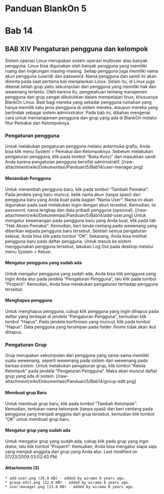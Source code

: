 # Panduan BlankOn 5
# Bab 14

## BAB XIV Pengaturan pengguna dan kelompok
Sistem operasi Linux merupakan sistem operasi multiuser atau banyak pengguna.
Linux bisa digunakan oleh banyak pengguna yang memiliki ruang dan lingkungan
masing-masing. Setiap pengguna juga memiliki nama akun pengguna (userid) dan
password. Nama pengguna dan sandi ini akan diminta pada saat pertama kali
menjalankan Linux.
Selain itu, di Linux juga dikenal istilah grup yaitu sekumpulan dari pengguna
yang memiliki hak dan wewenang tertentu. Oleh karena itu, pengetahuan tentang
manajemen pengguna dan grup sangat dibutuhkan dalam mempelajari linux,
khususnya BlankOn Linux. Baik bagi mereka yang sekadar pengguna rumahan yang
hanya memilik satu jenis pengguna di sistem mereka, ataupun mereka yang
bertindak sebagai sistem administrator. Pada bab ini, dibahas mengenai cara
untuk memanajemen pengguna dan grup yang ada di BlankOn melalui fitur Pemakai
dan Kelompoknya.
### Pengaturan pengguna
Untuk melakukan pengaturan pengguna melalui antarmuka grafis, Anda bisa klik
menu System > Pemakai dan Kelompoknya. Sebelum melakukan pengaturan pengguna,
klik pada tombol “Buka Kunci” dan masukkan sandi Anda karena pengaturan
pengguna bersifat administratif.
[/raw-attachment/wiki/Dokumentasi/Panduan/5/Bab14/user-manager.png]
#### Menambah Pengguna
Untuk menambah pengguna baru, klik pada tombol “Tambah Pemakai”.
Pada jendela yang baru muncul, ketik nama akun (tanpa spasi) dari pengguna baru
yang Anda buat pada bagian “Nama User”. Nama ini akan digunakan pada saat
melakukan login dengan akun tersebut. Kemudian, isi password, nama lengkap dan
data pribadi pengguna (opsional).
[/raw-attachment/wiki/Dokumentasi/Panduan/5/Bab14/add-user.png]
Untuk mengatur kewenangan pada pengguna baru yang Anda buat, klik pada tab “Hak
Akses Pemakai”. Kemudian, beri tanda centang pada wewenang yang diberikan
kepada pengguna baru tersebut. Setelah semua pengaturan selesai, Anda bisa klik
pada tombol “OK”.
Sekarang, Anda bisa melihat pengguna baru pada daftar pengguna. Untuk masuk ke
sistem menggunakan pengguna tersebut, lakukan Log Out pada desktop melalui menu
System > Keluar.
#### Mengatur pengguna yang sudah ada
Untuk mengatur pengguna yang sudah ada, Anda bisa klik pengguna yang ingin Anda
atur pada jendela “Pengaturan Pengguna”, lalu klik pada tombol “Properti”.
Kemudian, Anda bisa melakukan pengaturan terhadap pengguna tersebut.
#### Menghapus pengguna
Untuk menghapus pengguna, cukup klik pengguna yang ingin dihapus pada daftar
yang terdapat di jendela “Pengaturan Pengguna”, kemudian klik tombol “Hapus”.
Pada jendela konfirmasi yang muncul, klik pada tombol “Hapus”. Data pengguna
yang tersimpan pada folder /home tidak akan ikut dihapus.
### Pengaturan Grup
Grup merupakan sekumpulan dari pengguna yang sama-sama memiliki suatu wewenang,
seperti wewenang pada sistem dan wewenang pada berkas sistem.
Untuk melakukan pengaturan grup, klik tombol “Kelola Kelompok” pada jendela
“Pengaturan Pengguna”. Maka akan muncul daftar grup yang ada di sistem.
[/raw-attachment/wiki/Dokumentasi/Panduan/5/Bab14/group-edit.png]
#### Membuat grup Baru
Untuk membuat grup baru, klik pada tombol “Tambah Kelompok”.
Kemudian, tentukan nama kelompok (tanpa spasi) dan beri centang pada pengguna
yang menjadi anggota dari grup tersebut, kemudian klik tombol “OK” untuk
membuat grup baru.
#### Mengatur grup yang sudah ada
Untuk mengatur grup yang sudah ada, cukup klik pada grup yang ingin diatur,
lalu klik tombol “Properti”. Kemudian, Anda bisa mengatur siapa saja yang
menjadi anggota dari grup yang Anda atur.
Last modified on 07/23/2009 03:02:40 PM
#### Attachments (3)
    * add-user.png​ (35.9 KB) - added by wirama 8 years ago.
    * group-edit.png​ (22.8 KB) - added by wirama 8 years ago.
    * user-manager.png​ (23.6 KB) - added by wirama 8 years ago.
#### 
    
 
 
 
 
 


 


